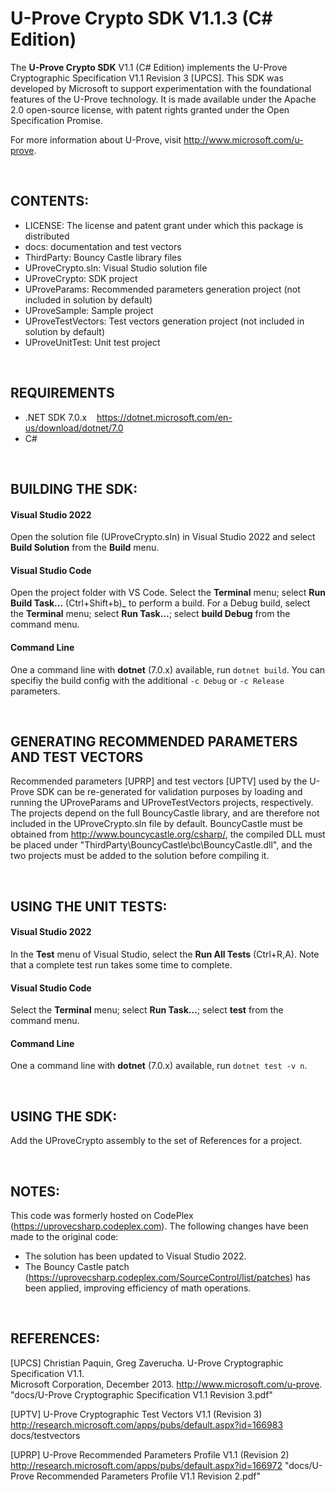# U-Prove Crypto SDK V1.1.3 (C# Edition)


The __U-Prove Crypto SDK__ V1.1 (C# Edition) implements the U-Prove Cryptographic
Specification V1.1 Revision 3 [UPCS]. This SDK was developed by Microsoft to
support experimentation with the foundational features of the U-Prove technology.
It is made available under the Apache 2.0 open-source license, with patent
rights granted under the Open Specification Promise.

For more information about U-Prove, visit http://www.microsoft.com/u-prove.

<br>

## CONTENTS:

 - LICENSE: The license and patent grant under which this package is distributed
 - docs\: documentation and test vectors
 - ThirdParty\: Bouncy Castle library files
 - UProveCrypto.sln: Visual Studio solution file
 - UProveCrypto\: SDK project
 - UProveParams\: Recommended parameters generation project (not included in
                  solution by default)
 - UProveSample\: Sample project
 - UProveTestVectors\: Test vectors generation project (not included in
                       solution by default)
 - UProveUnitTest\: Unit test project

<br>

## REQUIREMENTS
- .NET SDK 7.0.x &nbsp;&nbsp;  https://dotnet.microsoft.com/en-us/download/dotnet/7.0
- C#

<br>

## BUILDING THE SDK:

#### Visual Studio 2022
Open the solution file (UProveCrypto.sln) in Visual Studio 2022 and select __Build Solution__ from the __Build__ menu.

#### Visual Studio Code
Open the project folder with VS Code. Select the __Terminal__ menu; select __Run Build Task...__ (Ctrl+Shift+b)_ to perform a build. For a Debug build, select the __Terminal__ menu; select __Run Task...__; select __build Debug__ from the command menu.

#### Command Line
One a command line with __dotnet__ (7.0.x) available, run `dotnet build`. You can specifiy the build config with the additional `-c Debug` or `-c Release` parameters.

<br>

## GENERATING RECOMMENDED PARAMETERS AND TEST VECTORS

Recommended parameters [UPRP] and test vectors [UPTV] used by the U-Prove SDK 
can be re-generated for validation purposes by loading and running the UProveParams
and UProveTestVectors projects, respectively. The projects depend on the full
BouncyCastle library, and are therefore not included in the UProveCrypto.sln file
by default. BouncyCastle must be obtained from 
http://www.bouncycastle.org/csharp/, the compiled DLL must be placed under
"ThirdParty\BouncyCastle\bc\BouncyCastle.dll", and the two projects must be added
to the solution before compiling it.

<br>

## USING THE UNIT TESTS:

#### Visual Studio 2022

In the __Test__ menu of Visual Studio, select the __Run All Tests__ (Ctrl+R,A). Note that a complete test run takes some
time to complete.

#### Visual Studio Code
Select the __Terminal__ menu; select __Run Task...__; select __test__ from the command menu.

#### Command Line
One a command line with __dotnet__ (7.0.x) available, run `dotnet test -v n`. 

<br>

## USING THE SDK:

Add the UProveCrypto assembly to the set of References for a project.

<br>

## NOTES:

This code was formerly hosted on CodePlex (https://uprovecsharp.codeplex.com).
The following changes have been made to the original code:
 - The solution has been updated to Visual Studio 2022.
 - The Bouncy Castle patch (https://uprovecsharp.codeplex.com/SourceControl/list/patches)
   has been applied, improving efficiency of math operations.

<br>

## REFERENCES:


[UPCS]    Christian Paquin, Greg Zaverucha. U-Prove Cryptographic Specification V1.1.  
          Microsoft Corporation, December 2013. http://www.microsoft.com/u-prove.  
	  "docs/U-Prove Cryptographic Specification V1.1 Revision 3.pdf"

[UPTV]	  U-Prove Cryptographic Test Vectors V1.1 (Revision 3)  
          http://research.microsoft.com/apps/pubs/default.aspx?id=166983
	  docs/testvectors

[UPRP]    U-Prove Recommended Parameters Profile V1.1 (Revision 2)  
          http://research.microsoft.com/apps/pubs/default.aspx?id=166972
	  "docs/U-Prove Recommended Parameters Profile V1.1 Revision 2.pdf"

